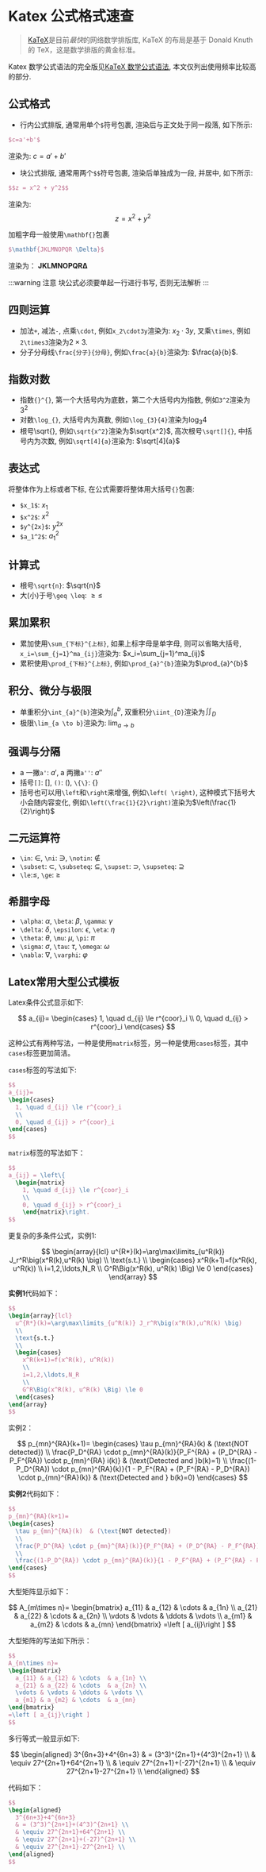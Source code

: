 # Katex 公式格式速查

> [KaTeX](https://katex.org/)是目前*最快*的网络数学排版库, KaTeX 的布局是基于 Donald Knuth 的 TeX，这是数学排版的黄金标准。

Katex 数学公式语法的完全版见[KaTeX 数学公式语法](https://blog.csdn.net/Leytton/article/details/103745169/), 本文仅列出使用频率比较高的部分.

## 公式格式

- 行内公式排版, 通常用单个`$`符号包裹, 渲染后与正文处于同一段落, 如下所示:

```tex
$c=a'+b'$
```

渲染为: $c=a'+b'$

- 块公式排版, 通常用两个`$$`符号包裹, 渲染后单独成为一段, 并居中, 如下所示:

```tex
$$z = x^2 + y^2$$
```

渲染为:
$$z = x^2 + y^2$$

加粗字母一般使用`\mathbf{}`包裹

```tex
$\mathbf{JKLMNOPQR \Delta}$
```

渲染为：
$\mathbf{JKLMNOPQR \Delta}$

:::warning 注意
块公式必须要单起一行进行书写, 否则无法解析
:::

## 四则运算

- 加法`+`, 减法`-`, 点乘`\cdot`, 例如`x_2\cdot3y`渲染为: $x_2\cdot3y$, 叉乘`\times`, 例如`2\times3`渲染为$2\times3$.
- 分子分母线`\frac{分子}{分母}`, 例如`\frac{a}{b}`渲染为: $\frac{a}{b}$.

## 指数对数

- 指数`{}^{}`, 第一个大括号内为底数，第二个大括号内为指数, 例如`3^2`渲染为$3^2$
- 对数`\log_{}`, 大括号内为真数, 例如`\log_{3}{4}`渲染为$\log_{3}{4}$
- 根号\sqrt{}, 例如`\sqrt{x^2}`渲染为$\sqrt{x^2}$, 高次根号`\sqrt[]{}`, 中括号内为次数, 例如`\sqrt[4]{a}`渲染为: $\sqrt[4]{a}$

## 表达式

将整体作为上标或者下标, 在公式需要将整体用大括号`{}`包裹:

- `$x_1$`: $x_1$
- `$x^2$`: $x^2$
- `$y^{2x}$`: $y^{2x}$
- `$a_1^2$`: $a_1^2$

## 计算式

- 根号`\sqrt{n}`: $\sqrt{n}$
- 大(小)于号`\geq \leq`: $\geq  \leq$

## 累加累积

- 累加使用`\sum_{下标}^{上标}`, 如果上标字母是单字母, 则可以省略大括号, `x_i=\sum_{j=1}^ma_{ij}`渲染为: $x_i=\sum_{j=1}^ma_{ij}$
- 累积使用`\prod_{下标}^{上标}`, 例如`\prod_{a}^{b}`渲染为$\prod_{a}^{b}$

## 积分、微分与极限

- 单重积分`\int_{a}^{b}`渲染为$\int_{a}^{b}$, 双重积分`\iint_{D}`渲染为$\iint_{D}$
- 极限`\lim_{a \to b}`渲染为: $\lim_{a \to b}$

## 强调与分隔

- a 一撇`a'`: $a'$, a 两撇`a''`: $a''$
- 括号`[]`: $[]$, `()`: $()$, `\{\}`: $\{\}$
- 括号也可以用`\left`和`\right`来增强, 例如`\left( \right)`, 这种模式下括号大小会随内容变化, 例如`\left(\frac{1}{2}\right)`渲染为$\left(\frac{1}{2}\right)$

## 二元运算符

- `\in`: $\in$, `\ni`: $\ni$, `\notin`: $\notin$
- `\subset`: $\subset$, `\subseteq`: $\subseteq$, `\supset`: $\supset$, `\supseteq`: $\supseteq$
- `\le`:$\le$, `\ge`: $\ge$

## 希腊字母

- `\alpha`: $\alpha$, `\beta`: $\beta$, `\gamma`: $\gamma$
- `\delta`: $\delta$, `\epsilon`: $\epsilon$, `\eta`: $\eta$
- `\theta`: $\theta$, `\mu`: $\mu$, `\pi`: $\pi$
- `\sigma`: $\sigma$, `\tau`: $\tau$, `\omega`: $\omega$
- `\nabla`: $\nabla$, `\varphi`: $\varphi$

## Latex常用大型公式模板

Latex条件公式显示如下:

$$
a_{ij}=
\begin{cases}
  1, \quad d_{ij} \le r^{coor}_i
  \\  
  0, \quad d_{ij} > r^{coor}_i
\end{cases}
$$

这种公式有两种写法，一种是使用`matrix`标签，另一种是使用`cases`标签，其中`cases`标签更加简洁。

`cases`标签的写法如下:

```latex
$$
a_{ij}=
\begin{cases}
  1, \quad d_{ij} \le r^{coor}_i
  \\  
  0, \quad d_{ij} > r^{coor}_i
\end{cases}
$$
```

`matrix`标签的写法如下：

```latex
$$
a_{ij} = \left\{
  \begin{matrix}
    1, \quad d_{ij} \le r^{coor}_i
    \\  
    0, \quad d_{ij} > r^{coor}_i
    \end{matrix}\right.
$$
```

更复杂的多条件公式，实例1:

$$
\begin{array}{lcl}
  u^{R*}(k)=\arg\max\limits_{u^R(k)} J_r^R\big(x^R(k),u^R(k) \big)
  \\
  \text{s.t.}
  \\
  \begin{cases}
    x^R(k+1)=f(x^R(k), u^R(k))
    \\
    i=1,2,\ldots,N_R
    \\
    G^R\Big(x^R(k), u^R(k) \Big) \le 0
  \end{cases}
\end{array}
$$

**实例1**代码如下：

```latex
$$
\begin{array}{lcl}
  u^{R*}(k)=\arg\max\limits_{u^R(k)} J_r^R\big(x^R(k),u^R(k) \big)
  \\
  \text{s.t.}
  \\
  \begin{cases}
    x^R(k+1)=f(x^R(k), u^R(k))
    \\
    i=1,2,\ldots,N_R
    \\
    G^R\Big(x^R(k), u^R(k) \Big) \le 0
  \end{cases}
\end{array}
$$
```

实例2：

$$
p_{mn}^{RA}(k+1)=
\begin{cases}
  \tau p_{mn}^{RA}(k)  & (\text{NOT detected})
  \\
  \frac{P_D^{RA} \cdot p_{mn}^{RA}(k)}{P_F^{RA} + (P_D^{RA} - P_F^{RA}) \cdot p_{mn}^{RA} i(k)} & (\text{Detected and }b(k)=1)
  \\
  \frac{(1-P_D^{RA}) \cdot p_{mn}^{RA}(k)}{1 - P_F^{RA} + (P_F^{RA} - P_D^{RA}) \cdot p_{mn}^{RA}(k)} & (\text{Detected and } b(k)=0)
\end{cases}
$$

**实例2**代码如下：

```latex
$$
p_{mn}^{RA}(k+1)=
\begin{cases}
  \tau p_{mn}^{RA}(k)  & (\text{NOT detected})
  \\
  \frac{P_D^{RA} \cdot p_{mn}^{RA}(k)}{P_F^{RA} + (P_D^{RA} - P_F^{RA}) \cdot p_{mn}^{RA} i(k)} & (\text{Detected and}b(k)=1)
  \\
  \frac{(1-P_D^{RA}) \cdot p_{mn}^{RA}(k)}{1 - P_F^{RA} + (P_F^{RA} - P_D^{RA}) \cdot p_{mn}^{RA}(k)} & (\text{Detected and} b(k)=0)
\end{cases}
$$
```

大型矩阵显示如下：

$$
A_{m\times n}=  
\begin{bmatrix}  
  a_{11} & a_{12} & \cdots  & a_{1n} \\  
  a_{21} & a_{22} & \cdots  & a_{2n} \\  
  \vdots & \vdots & \ddots & \vdots \\  
  a_{m1} & a_{m2} & \cdots  & a_{mn}  
\end{bmatrix}  
=\left [ a_{ij}\right ]
$$

大型矩阵的写法如下所示：

```latex
$$
A_{m\times n}=  
\begin{bmatrix}  
  a_{11} & a_{12} & \cdots  & a_{1n} \\  
  a_{21} & a_{22} & \cdots  & a_{2n} \\  
  \vdots & \vdots & \ddots & \vdots \\  
  a_{m1} & a_{m2} & \cdots  & a_{mn}  
\end{bmatrix}  
=\left [ a_{ij}\right ] 
$$
```

多行等式一般显示如下:

$$
\begin{aligned}
  3^{6n+3}+4^{6n+3}
  & = (3^3)^{2n+1}+(4^3)^{2n+1} \\
  & \equiv 27^{2n+1}+64^{2n+1} \\  
  & \equiv 27^{2n+1}+(-27)^{2n+1} \\
  & \equiv 27^{2n+1}-27^{2n+1} \\
\end{aligned}
$$

代码如下：

```latex
$$
\begin{aligned}
  3^{6n+3}+4^{6n+3}
  & = (3^3)^{2n+1}+(4^3)^{2n+1} \\
  & \equiv 27^{2n+1}+64^{2n+1} \\  
  & \equiv 27^{2n+1}+(-27)^{2n+1} \\
  & \equiv 27^{2n+1}-27^{2n+1} \\
\end{aligned}
$$
```
